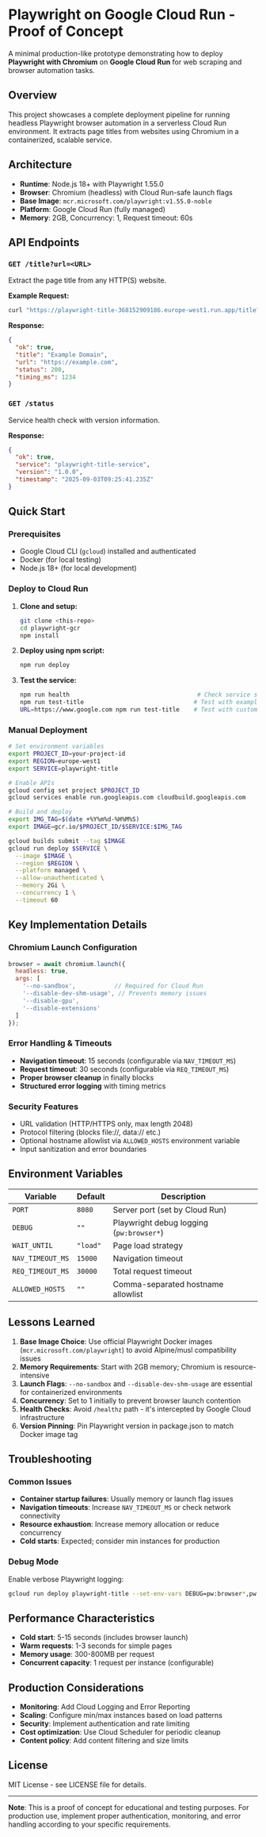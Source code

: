 # Playwright on Google Cloud Run - Proof of Concept

A minimal production-like prototype demonstrating how to deploy **Playwright with Chromium** on **Google Cloud Run** for web scraping and browser automation tasks.

## Overview

This project showcases a complete deployment pipeline for running headless Playwright browser automation in a serverless Cloud Run environment. It extracts page titles from websites using Chromium in a containerized, scalable service.

## Architecture

- **Runtime**: Node.js 18+ with Playwright 1.55.0
- **Browser**: Chromium (headless) with Cloud Run-safe launch flags
- **Base Image**: `mcr.microsoft.com/playwright:v1.55.0-noble`
- **Platform**: Google Cloud Run (fully managed)
- **Memory**: 2GB, Concurrency: 1, Request timeout: 60s

## API Endpoints

### `GET /title?url=<URL>`
Extract the page title from any HTTP(S) website.

**Example Request:**
```bash
curl "https://playwright-title-368152909186.europe-west1.run.app/title?url=https://example.com"
```

**Response:**
```json
{
  "ok": true,
  "title": "Example Domain",
  "url": "https://example.com", 
  "status": 200,
  "timing_ms": 1234
}
```

### `GET /status`
Service health check with version information.

**Response:**
```json
{
  "ok": true,
  "service": "playwright-title-service",
  "version": "1.0.0",
  "timestamp": "2025-09-03T09:25:41.235Z"
}
```

## Quick Start

### Prerequisites
- Google Cloud CLI (`gcloud`) installed and authenticated
- Docker (for local testing)
- Node.js 18+ (for local development)

### Deploy to Cloud Run

1. **Clone and setup:**
   ```bash
   git clone <this-repo>
   cd playwright-gcr
   npm install
   ```

2. **Deploy using npm script:**
   ```bash
   npm run deploy
   ```

3. **Test the service:**
   ```bash
   npm run health                                    # Check service status
   npm run test-title                               # Test with example.com
   URL=https://www.google.com npm run test-title    # Test with custom URL
   ```

### Manual Deployment

```bash
# Set environment variables
export PROJECT_ID=your-project-id
export REGION=europe-west1
export SERVICE=playwright-title

# Enable APIs
gcloud config set project $PROJECT_ID
gcloud services enable run.googleapis.com cloudbuild.googleapis.com

# Build and deploy
export IMG_TAG=$(date +%Y%m%d-%H%M%S)
export IMAGE=gcr.io/$PROJECT_ID/$SERVICE:$IMG_TAG

gcloud builds submit --tag $IMAGE
gcloud run deploy $SERVICE \
  --image $IMAGE \
  --region $REGION \
  --platform managed \
  --allow-unauthenticated \
  --memory 2Gi \
  --concurrency 1 \
  --timeout 60
```

## Key Implementation Details

### Chromium Launch Configuration
```javascript
browser = await chromium.launch({
  headless: true,
  args: [
    '--no-sandbox',           // Required for Cloud Run
    '--disable-dev-shm-usage', // Prevents memory issues
    '--disable-gpu',
    '--disable-extensions'
  ]
});
```

### Error Handling & Timeouts
- **Navigation timeout**: 15 seconds (configurable via `NAV_TIMEOUT_MS`)
- **Request timeout**: 30 seconds (configurable via `REQ_TIMEOUT_MS`)
- **Proper browser cleanup** in finally blocks
- **Structured error logging** with timing metrics

### Security Features
- URL validation (HTTP/HTTPS only, max length 2048)
- Protocol filtering (blocks file://, data:// etc.)
- Optional hostname allowlist via `ALLOWED_HOSTS` environment variable
- Input sanitization and error boundaries

## Environment Variables

| Variable | Default | Description |
|----------|---------|-------------|
| `PORT` | `8080` | Server port (set by Cloud Run) |
| `DEBUG` | `""` | Playwright debug logging (`pw:browser*`) |
| `WAIT_UNTIL` | `"load"` | Page load strategy |
| `NAV_TIMEOUT_MS` | `15000` | Navigation timeout |
| `REQ_TIMEOUT_MS` | `30000` | Total request timeout |
| `ALLOWED_HOSTS` | `""` | Comma-separated hostname allowlist |

## Lessons Learned

1. **Base Image Choice**: Use official Playwright Docker images (`mcr.microsoft.com/playwright`) to avoid Alpine/musl compatibility issues
2. **Memory Requirements**: Start with 2GB memory; Chromium is resource-intensive
3. **Launch Flags**: `--no-sandbox` and `--disable-dev-shm-usage` are essential for containerized environments
4. **Concurrency**: Set to 1 initially to prevent browser launch contention
5. **Health Checks**: Avoid `/healthz` path - it's intercepted by Google Cloud infrastructure
6. **Version Pinning**: Pin Playwright version in package.json to match Docker image tag

## Troubleshooting

### Common Issues
- **Container startup failures**: Usually memory or launch flag issues
- **Navigation timeouts**: Increase `NAV_TIMEOUT_MS` or check network connectivity
- **Resource exhaustion**: Increase memory allocation or reduce concurrency
- **Cold starts**: Expected; consider min instances for production

### Debug Mode
Enable verbose Playwright logging:
```bash
gcloud run deploy playwright-title --set-env-vars DEBUG=pw:browser*,pw:protocol
```

## Performance Characteristics

- **Cold start**: 5-15 seconds (includes browser launch)
- **Warm requests**: 1-3 seconds for simple pages
- **Memory usage**: 300-800MB per request
- **Concurrent capacity**: 1 request per instance (configurable)

## Production Considerations

- **Monitoring**: Add Cloud Logging and Error Reporting
- **Scaling**: Configure min/max instances based on load patterns  
- **Security**: Implement authentication and rate limiting
- **Cost optimization**: Use Cloud Scheduler for periodic cleanup
- **Content policy**: Add content filtering and size limits

## License

MIT License - see LICENSE file for details.

---

**Note**: This is a proof of concept for educational and testing purposes. For production use, implement proper authentication, monitoring, and error handling according to your specific requirements.